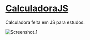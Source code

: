 # [CalculadoraJS](https://calculadora-js-three.vercel.app)

Calculadora feita em JS para estudos.

![Screenshot_1](https://user-images.githubusercontent.com/84084794/137995400-4795147d-403f-4781-84d4-136054d1018e.png)
